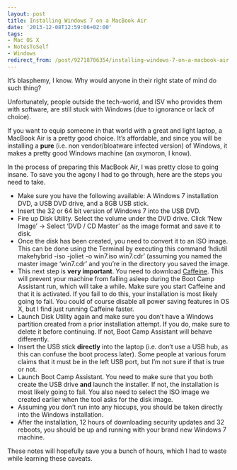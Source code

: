 ```yaml
---
layout: post
title: Installing Windows 7 on a MacBook Air
date: '2013-12-08T12:59:06+02:00'
tags:
- Mac OS X
- NotesToSelf
- Windows
redirect_from: /post/92718706354/installing-windows-7-on-a-macbook-air
---
```

It’s blasphemy, I know. Why would anyone in their right state of mind do such thing?

Unfortunately, people outside the tech-world, and ISV who provides them with software, are still stuck with Windows (due to ignorance or lack of choice).

If you want to equip someone in that world with a great and light laptop, a MacBook Air is a pretty good choice. It’s affordable, and since you will be installing a **pure** (i.e. non vendor/bloatware infected version) of Windows, it makes a pretty good Windows machine (an oxymoron, I know).  
  
In the process of preparing this MacBook Air, I was pretty close to going insane. To save you the agony I had to go through, here are the steps you need to take.

* Make sure you have the following available: A Windows 7 installation DVD, a USB DVD drive, and a 8GB USB stick.
* Insert the 32 or 64 bit version of Windows 7 into the USB DVD.
* Fire up Disk Utility. Select the volume under the DVD drive. Click ‘New Image’ -> Select ‘DVD / CD Master’ as the image format and save it to disk.
* Once the disk has been created, you need to convert it to an ISO image. This can be done using the Terminal by executing this command ‘hdiutil makehybrid -iso -joliet -o win7.iso win7.cdr’ (assuming you named the master image ‘win7.cdr’ and you’re in the directory you saved the image.
* This next step is **very important**. You need to download [Caffeine](http://lightheadsw.com/caffeine/). This will prevent your machine from falling asleep during the Boot Camp Assistant run, which will take a while. Make sure you start Caffeine and that it is activated. If you fail to do this, your installation is most likely going to fail. You could of course disable all power saving features in OS X, but I find just running Caffeine faster.
* Launch Disk Utility again and make sure you don’t have a Windows partition created from a prior installation attempt. If you do, make sure to delete it before continuing. If not, Boot Camp Assistant will behave differently.
* Insert the USB stick **directly** into the laptop (i.e. don’t use a USB hub, as this can confuse the boot process later). Some people at various forum claims that it must be in the left USB port, but I’m not sure if that is true or not.
* Launch Boot Camp Assistant. You need to make sure that you both create the USB drive **and** launch the installer. If not, the installation is most likely going to fail. You also need to select the ISO image we created earlier when the tool asks for the disk image.
* Assuming you don’t run into any hiccups, you should be taken directly into the Windows installation.
* After the installation, 12 hours of downloading security updates and 32 reboots, you should be up and running with your brand new Windows 7 machine.

These notes will hopefully save you a bunch of hours, which I had to waste while learning these caveats.

